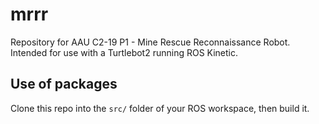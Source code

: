 # mrrr
Repository for AAU C2-19 P1 - Mine Rescue Reconnaissance Robot. Intended for use with a Turtlebot2 running ROS Kinetic.

## Use of packages
Clone this repo into the ```src/``` folder of your ROS workspace, then build it.
